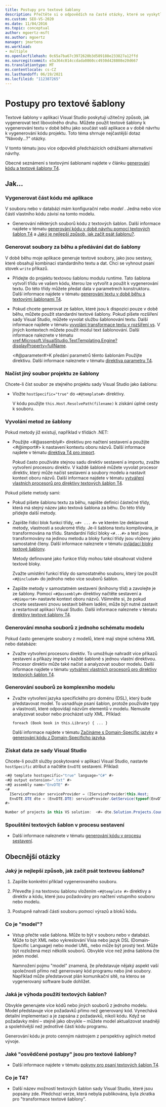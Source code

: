 ```yaml
---
title: Postupy pro textové šablony
description: Přečtěte si o odpovědích na časté otázky, které se vyskytly při použití textových šablon k vygenerování textu.
ms.custom: SEO-VS-2020
ms.date: 11/04/2016
ms.topic: conceptual
author: mgoertz-msft
ms.author: mgoertz
manager: jmartens
ms.workload:
- multiple
ms.openlocfilehash: 0c65a7ba67c3972620b3d589188e233827a12ffd
ms.sourcegitcommit: e3a364c014ccdada0860cc4930d428808e20d667
ms.translationtype: MT
ms.contentlocale: cs-CZ
ms.lasthandoff: 06/19/2021
ms.locfileid: "112387265"
---
```

# <a name="how-to--with-text-templates"></a>Postupy pro textové šablony
Textové šablony v aplikaci Visual Studio poskytují užitečný způsob, jak vygenerovat text libovolného druhu. Můžete použít textové šablony k vygenerování textu v době běhu jako součást vaší aplikace a v době návrhu k vygenerování kódu projektu. Toto téma shrnuje nejčastější dotaz "Návody...?" otázky.

 V tomto tématu jsou více odpovědí předcházících odrážkami alternativní návrhy.

 Obecné seznámení s textovými šablonami najdete v článku [generování kódu a textové šablony T4](../modeling/code-generation-and-t4-text-templates.md).

## <a name="how-to-"></a>Jak...

### <a name="generate-part-of-my-application-code"></a>Vygenerovat část kódu mé aplikace
 V souboru nebo v databázi mám konfigurační nebo *model* . Jedna nebo více částí vlastního kódu závisí na tomto modelu.

- Generování některých souborů kódu z textových šablon. Další informace najdete v tématu [generování kódu v době návrhu pomocí textových šablon T4](../modeling/design-time-code-generation-by-using-t4-text-templates.md) a [Jaký je nejlepší způsob, jak začít psát šablonu?](#starting).

### <a name="generate-files-at-run-time-passing-data-into-the-template"></a>Generovat soubory za běhu a předávání dat do šablony
 V době běhu moje aplikace generuje textové soubory, jako jsou sestavy, které obsahují kombinaci standardního textu a dat. Chci se vyhnout psaní stovek `write` příkazů.

- Přidejte do projektu textovou šablonu modulu runtime. Tato šablona vytvoří třídu ve vašem kódu, kterou lze vytvořit a použít k vygenerování textu. Do této třídy můžete předat data v parametrech konstruktoru. Další informace najdete v tématu [generování textu v době běhu s textovými šablonami T4](../modeling/run-time-text-generation-with-t4-text-templates.md).

- Pokud chcete generovat ze šablon, které jsou k dispozici pouze v době běhu, můžete použít standardní textové šablony. Pokud píšete rozšíření sady Visual Studio, můžete vyvolat službu šablonování textu. Další informace najdete v tématu [vyvolání transformace textu v rozšíření vs](../modeling/invoking-text-transformation-in-a-vs-extension.md). V jiných kontextech můžete použít modul text šablonování. Další informace naleznete v tématu <xref:Microsoft.VisualStudio.TextTemplating.Engine?displayProperty=fullName>.

     \<#@parameter#>K předání parametrů těmto šablonám Použijte direktivu. Další informace naleznete v tématu [direktiva parametru T4](../modeling/t4-parameter-directive.md).

### <a name="read-another-project-file-from-a-template"></a>Načíst jiný soubor projektu ze šablony
 Chcete-li číst soubor ze stejného projektu sady Visual Studio jako šablonu:

- Vložte `hostSpecific="true"` do `<#@template#>` direktivy.

     V kódu použijte `this.Host.ResolvePath(filename)` k získání úplné cesty k souboru.

### <a name="invoke-methods-from-a-template"></a>Vyvolání metod ze šablony

Pokud metody již existují, například v třídách .NET:

- Použijte \<#@assembly#> direktivu pro načtení sestavení a použijte \<#@import#> k nastavení kontextu oboru názvů. Další informace najdete v tématu [direktiva T4 pro import](../modeling/t4-import-directive.md).

   Pokud často používáte stejnou sadu direktiv sestavení a importu, zvažte vytvoření procesoru direktiv. V každé šabloně můžete vyvolat procesor direktiv, který může načíst sestavení a soubory modelu a nastavit kontext oboru názvů. Další informace najdete v tématu [vytváření vlastních procesorů pro direktivy textových šablon T4](../modeling/creating-custom-t4-text-template-directive-processors.md).

Pokud píšete metody sami:

- Pokud píšete šablonu textu za běhu, napište definici částečné třídy, která má stejný název jako textová šablona za běhu. Do této třídy přidejte další metody.

- Zapište řídicí blok funkcí třídy, `<#+ ... #>` ve kterém lze deklarovat metody, vlastnosti a soukromé třídy. Je-li šablona textu kompilována, je transformována na třídu. Standardní řídicí bloky `<#...#>` a text jsou transformovány na jedinou metodu a bloky funkcí třídy jsou vloženy jako samostatné členy. Další informace naleznete v tématu [ovládací bloky textové šablony](../modeling/text-template-control-blocks.md).

   Metody definované jako funkce třídy mohou také obsahovat vložené textové bloky.

   Zvažte umístění funkcí třídy do samostatného souboru, který lze použít `<#@include#>` do jednoho nebo více souborů šablon.

- Zapište metody v samostatném sestavení (knihovny tříd) a zavolejte je ze šablony. Pomocí `<#@assembly#>` direktivy načtěte sestavení a `<#@import#>` nastavte kontext oboru názvů. Všimněte si, že pokud chcete sestavení znovu sestavit během ladění, může být nutné zastavit a restartovat aplikaci Visual Studio. Další informace naleznete v tématu [direktivy textové šablony T4](../modeling/t4-text-template-directives.md).

### <a name="generate-many-files-from-one-model-schema"></a>Generování mnoha souborů z jednoho schématu modelu
 Pokud často generujete soubory z modelů, které mají stejné schéma XML nebo databáze:

- Zvažte vytvoření procesoru direktiv. To umožňuje nahradit více příkazů sestavení a příkazy import v každé šabloně s jednou vlastní direktivou. Procesor direktiv může také načíst a analyzovat soubor modelu. Další informace najdete v tématu [vytváření vlastních procesorů pro direktivy textových šablon T4](../modeling/creating-custom-t4-text-template-directive-processors.md).

### <a name="generate-files-from-a-complex-model"></a>Generování souborů ze komplexního modelu

- Zvažte vytvoření jazyka specifického pro doménu (DSL), který bude představovat model. To usnadňuje psaní šablon, protože používáte typy a vlastnosti, které odpovídají názvům elementů v modelu. Nemusíte analyzovat soubor nebo procházet uzly XML. Příklad:

     `foreach (Book book in this.Library) { ... }`

     Další informace najdete v tématu [Začínáme s Domain-Specific jazyky](../modeling/getting-started-with-domain-specific-languages.md) a [generování kódu z Domain-Specificho jazyka](../modeling/generating-code-from-a-domain-specific-language.md).

### <a name="get-data-from-visual-studio"></a>Získat data ze sady Visual Studio
 Chcete-li použít služby poskytované v aplikaci Visual Studio, nastavte `hostSpecific` atribut a načtěte `EnvDTE` sestavení. Příklad:

```csharp
<#@ template hostspecific="true" language="C#" #>
<#@ output extension=".txt" #>
<#@ assembly name="EnvDTE" #>
<#
  IServiceProvider serviceProvider = (IServiceProvider)this.Host;
  EnvDTE.DTE dte = (EnvDTE.DTE) serviceProvider.GetService(typeof(EnvDTE.DTE));
#>

Number of projects in this VS solution:  <#= dte.Solution.Projects.Count #>
```

### <a name="execute-text-templates-in-the-build-process"></a>Spouštění textových šablon v procesu sestavení

- Další informace naleznete v tématu [generování kódu v procesu sestavení](../modeling/code-generation-in-a-build-process.md).

## <a name="more-general-questions"></a>Obecnější otázky

### <a name="what-is-the-best-way-to-start-writing-a-text-template"></a><a name="starting"></a> Jaký je nejlepší způsob, jak začít psát textovou šablonu?

1. Zapište konkrétní příklad vygenerovaného souboru.

2. Převeďte ji na textovou šablonu vložením `<#@template #>` direktivy a direktiv a kódu, které jsou požadovány pro načtení vstupního souboru nebo modelu.

3. Postupně nahradí části souboru pomocí výrazů a bloků kódu.

### <a name="what-is-a-model"></a>Co je "model"?

- Vstup přečte vaše šablona. Může to být v souboru nebo v databázi. Může to být XML nebo vykreslování Visia nebo jazyk DSL (Domain-Specific Language) nebo model UML, nebo může být prostý text. Může být rozložená mezi několik souborů. Obvykle více než jedna šablona čte jeden model.

     Namnožení pojmu "model" znamená, že představuje nějaký aspekt vaší společnosti přímo než generovaný kód programu nebo jiné soubory. Například může představovat plán komunikační sítě, na kterou se vygenerovaný software bude dohlížet.

### <a name="what-is-the-benefit-of-using-text-templates"></a>Jaká je výhoda použití textových šablon?
 Obvykle generujete více kódů nebo jiných souborů z jednoho modelu. Model představuje více požadavků přímo než generovaný kód. Vynechává detailní implementaci a je zapsána z požadavků, nikoli kódu. Když se požadavky mění – stejně jako obvykle – můžete model aktualizovat snadněji a spolehlivější než jednotlivé části kódu programu.

 Generování kódu je proto cenným nástrojem z perspektivy agilních metod vývoje.

### <a name="what-best-practices-are-there-for-text-templates"></a>Jaké "osvědčené postupy" jsou pro textové šablony?

- Další informace najdete v tématu [pokyny pro psaní textových šablon T4](../modeling/guidelines-for-writing-t4-text-templates.md).

### <a name="what-is-t4"></a>Co je T4?

- Další název možností textových šablon sady Visual Studio, které jsou popsány zde. Předchozí verze, která nebyla publikována, byla zkratka pro "transformace textové šablony".

